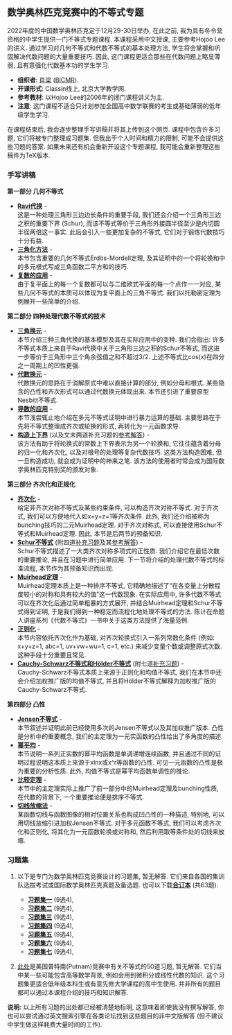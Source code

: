 ## 数学奥林匹克竞赛中的不等式专题

2022年度的中国数学奥林匹克定于12月29-30日举办, 在此之前, 我为具有冬令营资格的中学生提供一门不等式专题课程. 本课程采用中文授课, 主要参考Hojoo Lee的讲义. 通过学习对几何不等式和代数不等式的基本处理方法, 学生将会掌握和巩固解决代数问题的大量重要技巧. 因此, 这门课程更适合那些在代数问题上略显薄弱, 且有意强化代数基本功的学生学习.

- **组织者**: [肖梁](https://bicmr.pku.edu.cn/~lxiao/index.htm) ([BICMR](https://bicmr.pku.edu.cn)).
- **开课形式**: Classin线上, 北京大学教学网.
- **参考教材**: 以Hojoo Lee的2006年的闭门课程讲义为主.
- **注意**: 这门课程不适合只计划参加全国高中数学联赛的考生或基础薄弱的低年级学生学习.

在课程结束后, 我会逐步整理手写讲稿并将其上传到这个网页. 课程中包含许多习题, 它们将被专门整理成习题集. 但我出于个人时间和精力的限制, 可能不会提供这些习题的答案. 如果未来还有机会重新开设这个专题课程, 我可能会重新整理这些稿件为TeX版本.


### 手写讲稿

**第一部分 几何不等式**
  - [**Ravi代换**](././1-1.pdf) - <br/>
    这是一种处理三角形三边边长条件的重要手段, 我们还会介绍一个三角形三边之积的重要下界 (Schur), 而该不等式等价于三角形外接圆半径至少是内切圆半径两倍这一事实. 此后会引入一些更加复杂的不等式, 它们对于锻炼代数技巧十分有益.
  - [**三角化方法**](././1-2.pdf) - <br/>
    本节包含重要的几何不等式Erdös-Mordell定理, 及其证明中的一个将轮换和中的多元根式写成三角函数二平方和的技巧.
  - [**复数的应用**](././1-3.pdf) - <br/>
    由于复平面上的每一个复数都可以与二维欧式平面的每一个点作一一对应, 某些几何不等式的本质可以体现为复平面上的三角不等式. 我们以托勒密定理为例展开一些简单的介绍.
    
**第二部分 四种处理代数不等式的技术**
  - [**三角换元**](././2-1.pdf) - <br/>
    本节介绍三种三角代换的基本模型及其在实际应用中的变种. 我们会指出: 许多不等式本质上来自于Ravi代换中关于三角形三边之积的Schur不等式, 而这进一步等价于三角形中三个角余弦值之和不超过3/2. 上述不等式比cos(x)在四分之一周期上的凹性更强.
  - [**代数换元**](././2-2.pdf) - <br/>
    代数换元的思路在于消解原式中难以直接计算的部分, 例如分母和根式. 某些隐含的凸性和齐次形式可以通过代数换元体现出来. 本节还引进了重要原型Nesbitt不等式.
  - [**导数的应用**](././2-3.pdf) - <br/>
    本节浅尝辄止地介绍在多元不等式证明中进行暴力运算的基础. 主要思路在于先将不等式整理成齐次或轮换的形式, 再转化为一元函数求导.
  - [**构造上下界**](././2-4.pdf) (以及文末两道补充习题的[参考解答](././2-4Ex.pdf)) - <br/>
    该方法有助于将轮换式的常数上下界表示为另一个轮换和, 它往往蕴含着分母的归一化和齐次化, 以及对根号的处理等复杂代数技巧. 这类方法构造困难, 但一旦构造成功, 就会成为证明中的神来之笔. 该方法的使用者时常会成为国际数学奥林匹克特别奖的颁发对象. 
    
**第三部分 齐次化和正规化**
  - [**齐次化**](././3-1.pdf) - <br/>
    给定非齐次对称不等式及某些约束条件, 可以构造齐次对称不等式. 对于齐次式, 我们可以方便地代入如x+y+z=1等齐次条件. 此外, 我们还介绍被称为bunching技巧的二元Muirhead定理. 对于齐次对称式, 可以直接使用Schur不等式和Muirhead定理. 因此, 本节是后两节的预备知识.
  - [**Schur不等式**](././3-2-1.pdf) (附四道[补充习题](././3-2-1Ex.pdf)及其[参考解答](././3-2-1Soln.pdf)) - <br/>
    Schur不等式描述了一大类齐次对称多项式的正性质. 我们介绍它在最低次数的重要推论, 并且在习题中进行简单应用. 下一节将介绍的处理代数不等式的标准流程, 本节作为其预备知识而出现.
  - [**Muirhead定理**](././3-2-2.pdf) - <br/>
    Muirhead定理本质上是一种排序不等式, 它精确地描述了“在各变量上分散程度较小的对称和具有较大的值”这一代数现象. 在实际应用中, 许多代数不等式可以在齐次化后通过简单粗暴的方式展开, 并结合Muirhead定理和Schur不等式得到证明, 于是我们得到一种稳定而流程化地处理不等式的方法. 陈计在命题人讲座系列《代数不等式》一书中关于这类方法提供了海量范例.
  - [**正则化**](././3-3.pdf) - <br/>
    本节内容依托齐次化作为基础, 对齐次轮换式引入一系列常数化条件 (例如: x+y+z=1, abc=1, uv+vw+wu=1, c=1, etc.) 来减少变量个数或调整原式次数. 这种手段十分重要且常见.
  - [**Cauchy-Schwarz不等式和Hölder不等式**](././3-4.pdf) (附七道[补充习题](././3-4Ex.pdf)) - <br/>
    Cauchy-Schwarz不等式本质上来源于正则化和均值不等式, 我们在本节中还会介绍加权推广版的均值不等式, 并且将Hölder不等式解释为加权推广版的Cauchy-Schwarz不等式.
  
**第四部分 凸性**
  - [**Jensen不等式**](././4-1.pdf) - <br/>
    本节叙述并证明此前已经使用多次的Jensen不等式以及其加权推广版本. 凸性是分析中的重要概念, 我们的主定理为一元实函数的凸性给出了多角度的描述.
  - [**幂平均**](././4-2.pdf) - <br/>
    本节说明一系列正实数的幂平均函数是单调递增连续函数, 并且通过不同的证明过程说明这本质上来源于xlnx或x^r等函数的凸性. 可见一元函数的凸性是极为重要的分析性质. 此外, 均值不等式是幂平均函数单调性的推论.
  - [**比较定理**](././4-3.pdf) - <br/>
    本节中的主定理实际上推广了前一部分中的Muirhead定理及bunching性质, 在代数的背景下, 一个重要推论便是排序不等式.
  - [**切线放缩法**](././4-4.pdf) - <br/>
    某函数切线与函数图像的相对位置关系也构成凹凸性的一种描述, 特别地, 可以用切线放缩引进加权Jensen不等式. 对于多元函数不等式, 我们可以考虑齐次化和正则化, 将其化为一元函数轮换或对称和, 然后利用取等条件处的切线来放缩.
  
  
### 习题集

1. 以下是专门为数学奥林匹克竞赛设计的习题集, 暂无解答. 它们来自各国的集训队选拔考试或国际数学奥林匹克真题及备选题. 也可以下载[**合订本**](././PS0.pdf) (共63题).
   - [**习题集一**](././PS1.pdf) (9选4),
   - [**习题集二**](././PS2.pdf) (9选4),
   - [**习题集三**](././PS3.pdf) (9选4),
   - [**习题集四**](././PS4.pdf) (9选4),
   - [**习题集五**](././PS5.pdf) (9选4),
   - [**习题集六**](././PS6.pdf) (9选4),
   - [**习题集七**](././PS7.pdf) (9选4),

2. [此处](././Putnam.pdf)是美国普特南(Putnam)竞赛中有关不等式的50道习题, 暂无解答. 它们当中某一些可能包含高等数学背景, 例如会用到微积分或线性代数的知识. 这个习题集更适合低年级本科生或有意先修大学课程的高中生使用. 并非所有的题目都可以通过本课程介绍的技巧和知识解答.

**说明:** 以上所有习题的出处都已经被清楚地标明, 这意味着即使我没有撰写解答, 你也可以尝试通过英文搜索引擎在各类论坛找到这些题目的非中文版解答 (但不建议中学生做这样耗费大量时间的工作).
